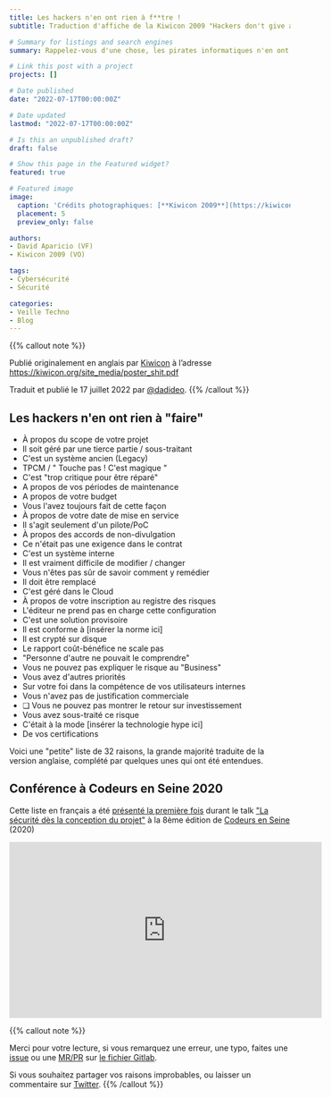 ```yaml
---
title: Les hackers n'en ont rien à f**tre !
subtitle: Traduction d'affiche de la Kiwicon 2009 "Hackers don't give a shit"

# Summary for listings and search engines
summary: Rappelez-vous d'une chose, les pirates informatiques n'en ont rien à faire de...

# Link this post with a project
projects: []

# Date published
date: "2022-07-17T00:00:00Z"

# Date updated
lastmod: "2022-07-17T00:00:00Z"

# Is this an unpublished draft?
draft: false

# Show this page in the Featured widget?
featured: true

# Featured image
image:
  caption: 'Crédits photographiques: [**Kiwicon 2009**](https://kiwicon.org)'
  placement: 5
  preview_only: false

authors:
- David Aparicio (VF)
- Kiwicon 2009 (VO)

tags:
- Cybersécurité
- Sécurité

categories:
- Veille Techno
- Blog
---
```


{{% callout note %}}

Publié originalement en anglais par [Kiwicon](https://kiwicon.org) à l’adresse https://kiwicon.org/site_media/poster_shit.pdf

Traduit et publié le 17 juillet 2022 par [@dadideo](https://twitter.com/dadideo/).
{{% /callout %}}

## Les hackers n'en ont rien à "faire"

* À propos du scope de votre projet
* Il soit géré par une tierce partie / sous-traitant
* C'est un système ancien (Legacy)
* TPCM / " Touche pas ! C'est magique "
* C'est "trop critique pour être réparé"
* A propos de vos périodes de maintenance
* A propos de votre budget
* Vous l'avez toujours fait de cette façon
* À propos de votre date de mise en service
* Il s'agit seulement d'un pilote/PoC
* À propos des accords de non-divulgation
* Ce n'était pas une exigence dans le contrat
* C'est un système interne
* Il est vraiment difficile de modifier / changer
* Vous n'êtes pas sûr de savoir comment y remédier
* Il doit être remplacé
* C'est géré dans le Cloud
* À propos de votre inscription au registre des risques
* L'éditeur ne prend pas en charge cette configuration
* C'est une solution provisoire
* Il est conforme à [insérer la norme ici]
* Il est crypté sur disque
* Le rapport coût-bénéfice ne scale pas
* "Personne d'autre ne pouvait le comprendre"
* Vous ne pouvez pas expliquer le risque au "Business"
* Vous avez d'autres priorités
* Sur votre foi dans la compétence de vos utilisateurs internes
* Vous n'avez pas de justification commerciale
* ❏ Vous ne pouvez pas montrer le retour sur investissement
* Vous avez sous-traité ce risque
* C'était à la mode [insérer la technologie hype ici]
* De vos certifications

Voici une "petite" liste de 32 raisons, la grande majorité traduite de la version anglaise, complété par quelques unes qui ont été entendues.

## Conférence à Codeurs en Seine 2020

Cette liste en français a été [présenté la première fois](https://youtu.be/2URdbU5nMcs?t=5919) durant le talk ["La sécurité dès la conception du projet"](/fr/talk/la-securite-des-la-conception-du-projet/) à la 8ème édition de [Codeurs en Seine](https://archives-codeurs-en-seine.netlify.app/archive-2020/2020/programme) (2020)

<iframe width="560" height="315" src="https://www.youtube-nocookie.com/embed/2URdbU5nMcs" title="YouTube video player" frameborder="0" allow="accelerometer; autoplay; clipboard-write; encrypted-media; gyroscope; picture-in-picture" allowfullscreen></iframe>

{{% callout note %}}

Merci pour votre lecture, si vous remarquez une erreur, une typo, faites une [issue](https://gitlab.com/davidaparicio/davidaparicio.gitlab.io/-/issues) ou une [MR/PR](https://gitlab.com/davidaparicio/davidaparicio.gitlab.io/-/merge_requests) sur [le fichier Gitlab](https://gitlab.com/davidaparicio/davidaparicio.gitlab.io/-/blob/master/content/fr/post/cli/index.md).

Si vous souhaitez partager vos raisons improbables, ou laisser un commentaire sur [Twitter](https://twitter.com/dadideo/status/1548780763809808385).
{{% /callout %}}